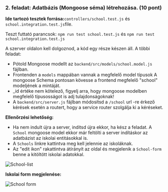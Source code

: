 ### 2. feladat: Adatbázis (Mongoose séma) létrehozása. (10 pont)

**Ide tartozó tesztek forrása:**`controllers/school.test.js` és `school.integration.test.js`file.

Teszt futtató parancsok: `npm run test school.test.js` és `npm run test school.integration.test.js`

 A szerver oldalon kell dolgoznod, a kód egy része készen áll. A többi feladat:


- Pótold Mongoose modellt az `backend/src/models/school.model.js` fájlban.
- Frontenden a `models` mappában vannak a megfelelő model típusok
A mongoose Schema pontosan kövesse a frontend  megfelelő "school" modeljének a mintáját.
- _id értéke nem kötelező, figyelj arra, hogy mongoose modelben megfelelő típusosságot is adj tulajdonságoknak!
- A `backend/src/server.js` fájlban módosítsd a `/school` url -re érkező
kérések esetén a routert, hogy a service router szolgálja ki a kéréseket.

**Ellenőrzési lehetőség:**
- Ha nem indult újra a server, inditsd újra ekkor, ha kész a feladat. A `School` mongoose model ekkor már feltölti a server indításkor az adatbázist az iskolai entitásokkal is.
- A `Schools` linkre kattintva meg kell jelennie az iskoláknak.
- Az "edit ikon" rakattintva átírányít az oldal és megjelenik a `School-form` benne a  kitöltött iskolai adatokkal.

![School-list](./img/school_list.png "School list")


**Iskolai form megjelenése:**

![School form](./img/school_form.png "School form")